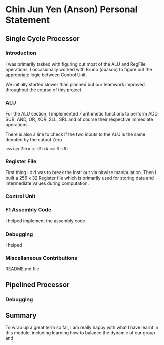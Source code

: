 # Chin Jun Yen (Anson) Personal Statement 

## Single Cycle Processor 

### Introduction
I was primarily tasked with figuring out most of the ALU and RegFile operations, I occasionally worked with Bruno (duasob) to figure out the appropriate logic between Control Unit.

We initially started slower than planned but our teamwork improved throughout the course of this project. 

### ALU 
For the ALU section, I implemented 7 arithmetic functions to perform ADD, SUB, AND, OR, XOR ,SLL, SRL and of course their respective immediate operations

There is also a line to check if the two inputs to the ALU is the same denoted by the output Zero
```
assign Zero = (SrcA == SrcB)
```

### Register File
First thing I did was to break the Instr out via bitwise manipulation. Then I built a 256 x 32 Register file which is primarily used for storing data and intermediate values during computation. 

### Control Unit 



### F1 Assembly Code 
I helped implement the assembly code 


### Debugging 
I helped 

### Miscellaneous Contributions
README.md file 


## Pipelined Processor



### Debugging



## Summary
To wrap up a great term so far, I am really happy with what I have learnt in this module, including learning how to balance the dynamic of our group and 